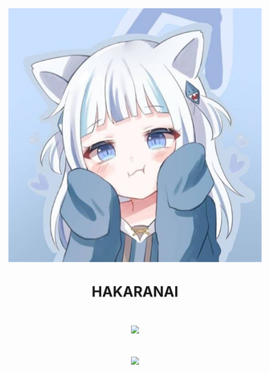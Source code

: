 
<div align='center'>
 <img src='https://github.com/thegilang/thegilang/raw/main/IMG_20221121_072029.jpg' alt='kawaii'>
<br>
  <h1>HAKARANAI <h1>

<p align="center"><a href="https://github.com/RIKASHIKI"><img src="https://github-readme-stats.vercel.app/api?username=thegilang&show_icons=true&theme=tokyonight"></a></p>
<p align="center"><a href="https://github.com/RIKASHIKI"><img src="https://github-readme-stats.vercel.app/api/top-langs/?username=thegilang&theme=tokyonight&layout=compact"></a></p>
<!---
thegilang/thegilang is a ✨ special ✨ repository because its `README.md` (this file) appears on your GitHub profile.
You can click the Preview link to take a look at your changes.
--->
</div>

